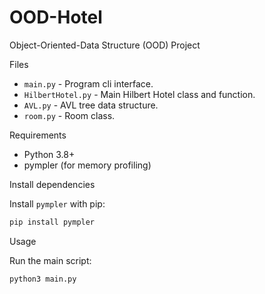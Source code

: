 # OOD-Hotel

Object-Oriented-Data Structure (OOD) Project

Files
- `main.py` - Program cli interface.
- `HilbertHotel.py` - Main Hilbert Hotel class and function.
- `AVL.py` - AVL tree data structure.
- `room.py` - Room class.

Requirements
- Python 3.8+
- pympler (for memory profiling)

Install dependencies

Install `pympler` with pip:

```bash
pip install pympler
```

Usage

Run the main script:

```bash
python3 main.py
```
